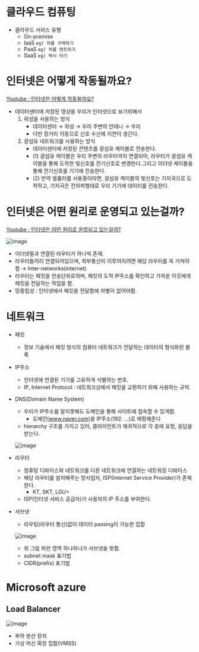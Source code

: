 # 클라우드 컴퓨팅

- 클라우드 서비스 유형
    - On-premise
    - IaaS `eg) 차를 구매하기`
    - PaaS `eg) 차를 렌트하기`
    - SaaS `eg) 택시 타기`

# 인터넷은 어떻게 작동될까요?

[Youtube : 인터넷은 어떻게 작동될까요?](https://youtu.be/o5yBl59wRbY)

- 데이터센터에 저장된 영상을 우리가 인터넷으로 보기위해서
    1. 위성을 사용하는 방식
        - 데이터센터 → 위성 → 우리 주변의 안테나 → 우리
        - 다만 장거리 이동으로 신호 수신에 지연이 생긴다.
    2. 광섬유 네트워크를 사용하는 방식
        - 데이터센터에 저장된 콘텐츠를 광섬유 케이블로 전송한다.
        - (1) 광섬유 케이블은 우리 주변의 라우터까지 연결되어, 라우터가 광섬유 케이블을 통해 도착한 빛신호를 전기신호로 변경한다.그리고 이더넷 케이블을 통해 전기신호를 기기에 전송한다.
        - (2) 만약 셀룰러를 사용중이라면, 광섬유 케이블의 빛신호는 기지국으로 도착하고, 기지국은 전자파형태로 우리 기기에 데이터를 전송한다.

# 인터넷은 어떤 원리로 운영되고 있는걸까?

[Youtube : 인터넷은 어떤 원리로 운영되고 있는걸까?](https://youtu.be/Pwf-YG--Zsg)

![image](https://user-images.githubusercontent.com/67251510/213512235-bdb6c590-001c-4d77-804e-36ccca7c6d47.png)

- 이더넷들과 연결된 라우터가 하나씩 존재.
- 라우터들끼리 연결되어있으며, 외부통신이 이루어지려면 해당 라우터를 꼭 거쳐야함 → Inter-networks(internet)
- 라우터는 패킷을 전송단위로하며, 패킷의 도착 IP주소를 확인하고 가까운 이웃에게 패킷을 전달하는 작업을 함.
- 망중립성 : 인터넷에서 패킷을 전달함에 차별이 없어야함.

# 네트워크

- 패킷
    - 정보 기술에서 패킷 방식의 컴퓨터 네트워크가 전달하는 데이터의 형식화된 블록
- IP주소
    - 인터넷에 연결된 기기를 고유하게 식별하는 번호.
    - IP, Internet Protocol : 네트워크상에서 패킷을 교환하기 위해 사용하는 규약.
- DNS(Domain Name System)
    - 우리가 IP주소를 알지못해도 도메인을 통해 사이트에 접속할 수 있게함.
        - 도메인(www.naver.com)을 IP주소(192. …)로 매핑해준다
    - hierarchy 구조를 가지고 있어, 클라이언트가 재귀적으로 각 층에 요청, 응답을 받는다.
    
    ![image](https://user-images.githubusercontent.com/67251510/213511906-5f9d011d-3032-425b-bf6c-7e5eda54ca05.png)
    
- 라우터
    - 컴퓨팅 디바이스와 네트워크를 다른 네트워크에 연결하는 네트워킹 디바이스
    - 해당 라우터를 설치해주는 망사업자, ISP(Internet Service Provider)가 존재한다.
        - KT, SKT, LGU+
    - ISP(인터넷 서비스 공급자)가 사용자의 IP 주소를 부여한다.
- 서브넷
    - 라우팅(라우터 통신)없이 데이터 passing이 가능한 집합
    
    ![image](https://user-images.githubusercontent.com/67251510/213511816-fdd66155-51e1-495b-8173-24a85c485fb6.png)
    
    - 위 그림 파란 영역 하나하나가 서브넷을 뜻함.
    - subnet mask 표기법
    - CIDR(prefix) 표기법

# Microsoft azure

## Load Balancer

![image](https://user-images.githubusercontent.com/67251510/213511642-fdca1539-6893-4339-bc6f-98a0ca5cef25.png)

- 부하 분산 장치
- 가상 머신 확장 집합(VMSS)
